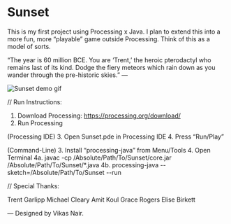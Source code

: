 # Sunset

This is my first project using Processing x Java. I plan to extend this into a more fun, more “playable” game outside Processing. Think of this as a model of sorts.

“The year is 60 million BCE. You are ‘Trent,’ the heroic pterodactyl who remains last of its kind. Dodge the fiery meteors which rain down as you wander through the pre-historic skies.”
—

![Sunset demo gif](https://d3vv6lp55qjaqc.cloudfront.net/items/03032L33391Y1O2e2a1s/Screen%20Recording%202017-03-24%20at%2012.35%20AM.gif)

// Run Instructions:

1. Download Processing: https://processing.org/download/
2. Run Processing

(Processing IDE)
3. Open Sunset.pde in Processing IDE
4. Press “Run/Play”

(Command-Line)
3. Install “processing-java” from Menu/Tools
4. Open Terminal
	4a. javac -cp /Absolute/Path/To/Sunset/core.jar /Absolute/Path/To/Sunset/*.java
	4b. processing-java --sketch=/Absolute/Path/To/Sunset --run

// Special Thanks:

Trent Garlipp
Michael Cleary
Amit Koul
Grace Rogers
Elise Birkett

—
Designed by Vikas Nair.